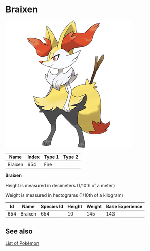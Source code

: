# Braixen


![Braixen](images/654.png)

| **Name** | **Index** | **Type 1** | **Type 2** |
|----|----|----|----|
| Braixen | 654 | Fire  |  |

**Braixen** 


Height is measured in decimeters (1/10th of a meter)

Weight is measured in hectograms (1/10th of a kilogram)

| **Id** | **Name** | **Species Id** | **Height** | **Weight** | **Base Experience** |
|--------|----------|----------------|------------|------------|---------------------|
| 654 | Braixen | 654 | 10 | 145 | 143 |


## See also

[List of Pokémon](../pokemon.md)
